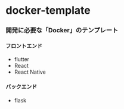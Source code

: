 # docker-template

### 開発に必要な「Docker」のテンプレート

#### フロントエンド 
* flutter
* React
* React Native

#### バックエンド 
* flask